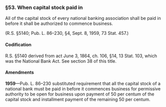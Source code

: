 ### §53. When capital stock paid in ###

All of the capital stock of every national banking association shall be paid in before it shall be authorized to commence business.

(R.S. §5140; Pub. L. 86–230, §4, Sept. 8, 1959, 73 Stat. 457.)

#### Codification ####

R.S. §5140 derived from act June 3, 1864, ch. 106, §14, 13 Stat. 103, which was the National Bank Act. See section 38 of this title.

#### Amendments ####

**1959**—Pub. L. 86–230 substituted requirement that all the capital stock of a national bank must be paid in before it commences business for permissive authority to be open for business upon payment of 50 per centum of the capital stock and installment payment of the remaining 50 per centum.